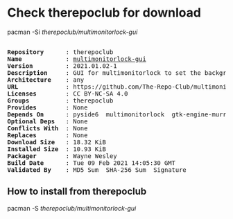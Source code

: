# Check therepoclub for download

pacman -Si *therepoclub/multimonitorlock-gui*

<div class="highlight"><pre class="highlight"><text>
<b>Repository</b>      : therepoclub
<b>Name</b>            : <a href="../../x86_64/multimonitorlock-gui-2021.01.02-1-any.pkg.tar.zst">multimonitorlock-gui</a>
<b>Version</b>         : 2021.01.02-1
<b>Description</b>     : GUI for multimonitorlock to set the background using QT6 and pyside6
<b>Architecture</b>    : any
<b>URL</b>             : https://github.com/The-Repo-Club/multimonitorlock-gui
<b>Licenses</b>        : CC BY-NC-SA 4.0
<b>Groups</b>          : therepoclub
<b>Provides</b>        : None
<b>Depends On</b>      : pyside6  multimonitorlock  gtk-engine-murrine
<b>Optional Deps</b>   : None
<b>Conflicts With</b>  : None
<b>Replaces</b>        : None
<b>Download Size</b>   : 18.32 KiB
<b>Installed Size</b>  : 10.93 KiB
<b>Packager</b>        : Wayne Wesley <wayne6324@gmail.com>
<b>Build Date</b>      : Tue 09 Feb 2021 14:05:30 GMT
<b>Validated By</b>    : MD5 Sum  SHA-256 Sum  Signature
</text></pre></div>

## How to install from therepoclub

pacman -S *therepoclub/multimonitorlock-gui*
